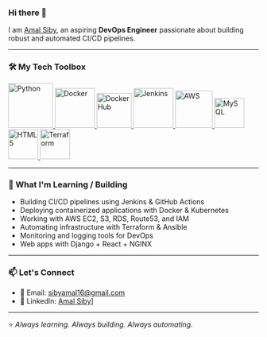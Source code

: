 ### Hi there 👋

I am [Amal Siby](https://www.linkedin.com/in/amalee17/), an aspiring **DevOps Engineer** passionate about building robust and automated CI/CD pipelines.

---

### 🛠️ My Tech Toolbox

<p float="left">
  <a href="https://www.python.org/" target="_blank">
    <img src="https://media1.giphy.com/media/KAq5w47R9rmTuvWOWa/giphy.gif" height="90" alt="Python" />
  </a>
  <a href="https://www.docker.com/" target="_blank">
    <img src="https://raw.githubusercontent.com/itsksaurabh/itsksaurabh/master/assets/docker.gif" height="80" alt="Docker" />
  </a>
  <a href="https://hub.docker.com/" target="_blank">
    <img src="https://www.docker.com/wp-content/uploads/2022/03/Moby-logo.png" height="70" alt="Docker Hub" />
  </a>
  <a href="https://www.jenkins.io/" target="_blank">
    <img src="https://www.jenkins.io/images/logos/jenkins/jenkins.png" height="80" alt="Jenkins" />
  </a>
  <a href="https://aws.amazon.com/" target="_blank">
    <img src="https://raw.githubusercontent.com/itsksaurabh/itsksaurabh/master/assets/aws.gif" height="75" alt="AWS" />
  </a>
  <a href="https://www.mysql.com/" target="_blank">
    <img src="https://img.icons8.com/color/452/mysql-logo.png" height="60" alt="MySQL" />
  </a>
  <a href="https://developer.mozilla.org/en-US/docs/Glossary/HTML5" target="_blank">
    <img src="https://img.icons8.com/color/452/html-5.png" height="60" alt="HTML5" />
  </a>
  <a href="https://www.terraform.io/" target="_blank">
    <img src="https://www.vectorlogo.zone/logos/terraformio/terraformio-icon.svg" height="60" alt="Terraform" />
  </a>
</p>

---

### 🧠 What I'm Learning / Building

- Building CI/CD pipelines using Jenkins & GitHub Actions  
- Deploying containerized applications with Docker & Kubernetes  
- Working with AWS EC2, S3, RDS, Route53, and IAM  
- Automating infrastructure with Terraform & Ansible  
- Monitoring and logging tools for DevOps  
- Web apps with Django + React + NGINX  

---

### 📫 Let's Connect

- 📧 Email: sibyamal16@gmail.com
- 💼 LinkedIn: [Amal Siby]([https://www.linkedin.com/in/amalee17/)]

---

⭐ *Always learning. Always building. Always automating.*
